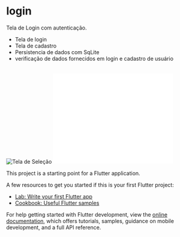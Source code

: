 # login

Tela de Login com autenticação.

- Tela de login
- Tela de cadastro
- Persistencia de dados com SqLite
- verificação de dados fornecidos em login e cadastro de usuário
<div style="display: inline_block"><br>
<img  alt="Tela de Seleção" src="https://user-images.githubusercontent.com/55851020/183290651-735c6dbd-7f1c-4a3d-9bc1-cee29b45bcb2.gif">
<embed width="320" height="240" src="[Yes Bank Advertisment.mp4](https://user-images.githubusercontent.com/55851020/184013667-f353e8e0-d232-4cb0-acac-e62495e89db1.mp4)">
</div>

This project is a starting point for a Flutter application.

A few resources to get you started if this is your first Flutter project:

- [Lab: Write your first Flutter app](https://docs.flutter.dev/get-started/codelab)
- [Cookbook: Useful Flutter samples](https://docs.flutter.dev/cookbook)

For help getting started with Flutter development, view the
[online documentation](https://docs.flutter.dev/), which offers tutorials,
samples, guidance on mobile development, and a full API reference.
